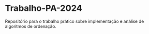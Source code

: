 # Trabalho-PA-2024
Repositório para o trabalho prático sobre implementação e análise de algoritmos de ordenação.
